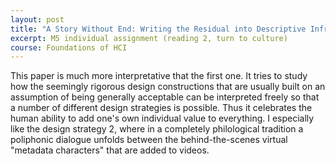 ```yaml
---
layout: post
title: "A Story Without End: Writing the Residual into Descriptive Infrastructure"
excerpt: M5 individual assignment (reading 2, turn to culture)
course: Foundations of HCI
---
```


This paper is much more interpretative that the first one. It tries to study how the seemingly rigorous design constructions that are usually built on an assumption of being generally acceptable can be interpreted freely so that a number of different design strategies is possible. Thus it celebrates the human ability to add one's own individual value to everything. I especially like the design strategy 2, where in a completely philological tradition a poliphonic dialogue unfolds between the behind-the-scenes virtual "metadata characters" that are added to videos.